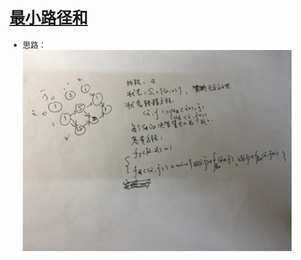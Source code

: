 [最小路径和](https://leetcode-cn.com/problems/minimum-path-sum/)
==========  

+ 思路：  
![avatar](DP/images/minimum-path-sum.jpeg)
